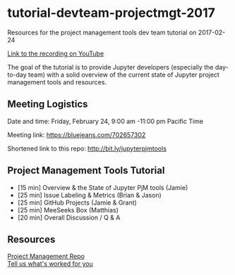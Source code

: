 # tutorial-devteam-projectmgt-2017
Resources for the project management tools dev team tutorial on 2017-02-24

[Link to the recording on YouTube](https://youtu.be/aHPk3R2Q6q0)

The goal of the tutorial is to provide Jupyter developers (especially the day-to-day team) with a solid overview of the current state of Jupyter project management tools and resources.

## Meeting Logistics

Date and time: Friday, February 24, 9:00 am -11:00 pm Pacific Time

Meeting link: https://bluejeans.com/702657302

Shortened link to this repo: http://bit.ly/jupyterpjmtools

## Project Management Tools Tutorial
- [15 min] Overview & the State of Jupyter PjM tools (Jamie)
- [25 min] Issue Labeling & Metrics (Brian & Jason)
- [25 min] GitHub Projects (Jamie & Grant)
- [25 min] MeeSeeks Box (Matthias) 
- [20 min] Overall Discussion / Q & A


## Resources
[Project Management Repo](https://github.com/jupyter/project-mgt)  
[Tell us what's worked for you](https://github.com/jupyter/project-mgt/issues/44)


